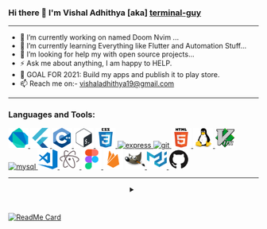 
### Hi there 👋 I'm Vishal Adhithya [aka] [terminal-guy](https://github.com/terminal-guy)
---

- 🔭 I’m currently working on named Doom Nvim ...
- 🌱 I’m currently learning Everything like Flutter and Automation Stuff...
- 🤔 I’m looking for help my with open source projects...
- ⚡ Ask me about anything, I am happy to HELP.
- 🥅 GOAL FOR 2021: Build my apps and publish it to play store.
- 📫 Reach me on:- vishaladhithya19@gmail.com

--- 

<h3 align="left">Languages and Tools:</h3>
<p align="left"> <a href="https://www.java.com" target="_blank"> <img src="https://raw.githubusercontent.com/devicons/devicon/c7d326b6009e60442abc35fa45706d6f30ee4c8e/icons/dart/dart-original.svg" alt="java" width="40" height="40"/> </a>
 <a href="https://developer.mozilla.org/en-US/docs/Web/JavaScript" target="_blank"> <img src="https://raw.githubusercontent.com/devicons/devicon/c7d326b6009e60442abc35fa45706d6f30ee4c8e/icons/flutter/flutter-original.svg" alt="javascript" width="40" height="40"/> </a>
  <a href="https://nodejs.org" target="_blank"> <img src="https://raw.githubusercontent.com/devicons/devicon/c7d326b6009e60442abc35fa45706d6f30ee4c8e/icons/cplusplus/cplusplus-original.svg" alt="nodejs" width="40" height="40"> </a> 
  <a href="https://getbootstrap.com" target="_blank"> <img src="https://raw.githubusercontent.com/devicons/devicon/c7d326b6009e60442abc35fa45706d6f30ee4c8e/icons/bash/bash-plain.svg" alt="bootstrap" width="40" height="40"/> </a> 
  <a href="https://www.w3schools.com/css/" target="_blank"> <img src="https://raw.githubusercontent.com/devicons/devicon/master/icons/css3/css3-original-wordmark.svg" alt="css3" width="40" height="40"/> </a> 
  <a href="https://expressjs.com" target="_blank"> <img src="https://avatars0.githubusercontent.com/u/983927?v=3&s=400" alt="express" width="40" height="40"/> </a> 
  <a href="https://git-scm.com/" target="_blank"> <img src="https://www.vectorlogo.zone/logos/git-scm/git-scm-icon.svg" alt="git" width="40" height="40"/> </a> 
  <a href="https://www.w3.org/html/" target="_blank"> <img src="https://raw.githubusercontent.com/devicons/devicon/master/icons/html5/html5-original-wordmark.svg" alt="html5" width="40" height="40"/> </a> <a href="https://www.linux.org/" target="_blank"> <img src="https://raw.githubusercontent.com/devicons/devicon/master/icons/linux/linux-original.svg" alt="linux" width="40" height="40"/> </a>
   <a href="https://www.mongodb.com/" target="_blank"> <img src="https://raw.githubusercontent.com/devicons/devicon/c7d326b6009e60442abc35fa45706d6f30ee4c8e/icons/vim/vim-original.svg" alt="mongodb" width="40" height="40"/> </a>
    <a href="https://www.mysql.com/" target="_blank"> <img src="https://upload.wikimedia.org/wikipedia/commons/thumb/0/08/EmacsIcon.svg/1024px-EmacsIcon.svg.png" alt="mysql" width="40" height="40"/> </a> 
    <a href="https://www.nginx.com" target="_blank"> <img src="https://raw.githubusercontent.com/github/explore/80688e429a7d4ef2fca1e82350fe8e3517d3494d/topics/visual-studio-code/visual-studio-code.png" alt="nginx" width="40" height="40"/> </a> 
    <a href="https://www.arduino.cc/" target="_blank"> <img src="https://raw.githubusercontent.com/devicons/devicon/c7d326b6009e60442abc35fa45706d6f30ee4c8e/icons/atom/atom-original.svg" alt="arduino" width="40" height="40"/> </a> 
    <a href="https://www.php.net" target="_blank"> 
    <img src="https://raw.githubusercontent.com/devicons/devicon/c7d326b6009e60442abc35fa45706d6f30ee4c8e/icons/figma/figma-original.svg" alt="php" width="40" height="40"/> </a> <a href="https://postman.com" target="_blank"> </a> 
    <img src="https://raw.githubusercontent.com/devicons/devicon/c7d326b6009e60442abc35fa45706d6f30ee4c8e/icons/firebase/firebase-plain.svg" alt="postman" width="40" height="40"/> </a> 
    <a href="https://github.com/puppeteer/puppeteer" target="_blank">
     <img src="https://raw.githubusercontent.com/devicons/devicon/c7d326b6009e60442abc35fa45706d6f30ee4c8e/icons/gimp/gimp-original.svg" alt="puppeteer" width="40" height="40"/> </a> 
     <a href="https://github.com/puppeteer/puppeteer" target="_blank">
     <img src="https://raw.githubusercontent.com/devicons/devicon/c7d326b6009e60442abc35fa45706d6f30ee4c8e/icons/materialui/materialui-original.svg" alt="puppeteer" width="40" height="40"/> </a> 
     <a href="https://github.com/puppeteer/puppeteer" target="_blank">
     <img src="https://raw.githubusercontent.com/devicons/devicon/c7d326b6009e60442abc35fa45706d6f30ee4c8e/icons/github/github-original.svg" alt="puppeteer" width="40" height="40"/> </a> 
     </p>


---

<div align="center">
<details>
<summary></summary>
    <p align="center">
    <a href="#ǝɔϟlʍo" target="_blank">
 <img alt="GitHub Stats" src="https://github-readme-stats.vercel.app/api?username=terminal-guy&show_icons=true&include_all_commits=true&hide_border=false&theme=tokyonight"/>
<img alt="Top Language" src="https://github-readme-stats.vercel.app/api/top-langs/?username=terminal-guy&hide=html,&hide_border=false&theme=tokyonight&layout=compact"/>
           </a>
    </p>
</details>
</div>

#

[![ReadMe Card](https://github-readme-stats.vercel.app/api/pin/?username=terminal-guy&repo=Doom-Nvim&theme=tokyonight&hide_border=true)](https://github.com/terminal-guy/Doom-Nvim)
